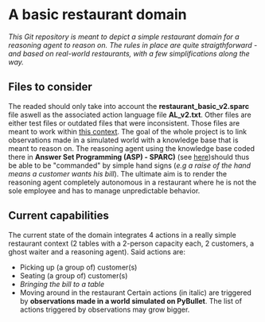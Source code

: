 # A basic restaurant domain 
*This Git repository is meant to depict a simple restaurant domain for a reasoning agent to reason on. The rules in place are quite straigthforward - and based on real-world restaurants, with a few simplifications along the way.*
## Files to consider
The readed should only take into account the **restaurant_basic_v2.sparc** file aswell as the associated action language file **AL_v2.txt**. Other files are either test files or outdated files that were inconsistent. Those files are meant to work within [this context](https://github.com/ArthurFDLR/Robotics_Vision_Simulator). The goal of the whole project is to link observations made in a simulated world with a knowledge base that is meant to reason on. The reasoning agent using the knowledge base coded there in **Answer Set Programming (ASP) - SPARC)** (see [here](https://github.com/iensen/sparc))should thus be able to be "commanded" by simple hand signs (*e.g a raise of the hand means a customer wants his bill*). The ultimate aim is to render the reasoning agent completely autonomous in a restaurant where he is not the sole employee and has to manage unpredictable behavior.
## Current capabilities
The current state of the domain integrates 4 actions in a really simple restaurant context (2 tables with a 2-person capacity each, 2 customers, a ghost waiter and a reasoning agent). Said actions are:
- Picking up (a group of) customer(s)
- Seating (a group of) customer(s)
- *Bringing the bill to a table*
- Moving around in the restaurant
Certain actions (in italic) are triggered by **observations made in a world simulated on PyBullet**. The list of actions triggered by observations may grow bigger.

